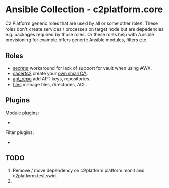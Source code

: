 # Ansible Collection - c2platform.core

C2 Platform generic roles that are used by all or some other roles. These roles don't create services / processes on target node but are depedencies e.g. packages required by those roles. Or these roles help with Ansible provisioning for example offers generic Ansible modules, filters etc. 

## Roles

* [secrets](./roles/secrets) workaround for lack of support for vault when using AWX.
* [cacerts2](./roles/cacerts2) create your [own small CA](https://docs.ansible.com/ansible/latest/collections/community/crypto/docsite/guide_ownca.html).
* [apt_repo](./roles/apt_repo) add APT keys, repositories.
* [files](./roles/files) manage files, directories, ACL.

## Plugins

Module plugins:

* 

Filter plugins:

*

## TODO

1. Remove / move dependency on c2platform.platform.monit and c2platform.test.swid.
2. 
